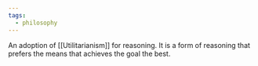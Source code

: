 ```yaml
---
tags:
  - philosophy
---
```

An adoption of [[Utilitarianism]] for reasoning.
It is a form of reasoning that prefers the means that achieves the goal the best.
